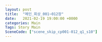 ```yaml
---
layout: post
title:  "메인_회상_001~012장"
date:   2021-02-19 19:00:00 +0000
categories: Main
Tags: Story Main
SceneCode: ["scene_skip_cp001-012_q1_s10"]
---
```


